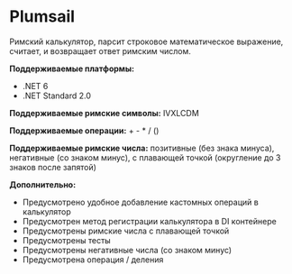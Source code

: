 # Plumsail

Римский калькулятор, парсит строковое математическое выражение, считает, и возвращает ответ римским числом.

**Поддерживаемые платформы:**
* .NET 6
* .NET Standard 2.0

**Поддерживаемые римские символы:** IVXLCDM

**Поддерживаемые операции:** + - * / ()

**Поддерживаемые римские числа:** позитивные (без знака минуса), негативные (со знаком минус), с плавающей точкой (округление до 3 знаков после запятой)

**Дополнительно:**

* Предусмотрено удобное добавление кастомных операций в калькулятор
* Предусмотрен метод регистрации калькулятора в DI контейнере
* Предусмотрены римские числа с плавающей точкой
* Предусмотрены тесты
* Предусмотрены негативные числа (со знаком минус)
* Предусмотрена операция / деления
